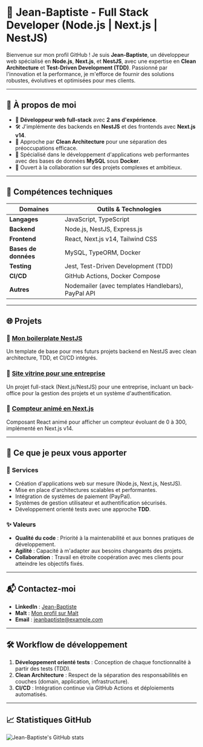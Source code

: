 # 🚀 Jean-Baptiste - Full Stack Developer (Node.js | Next.js | NestJS)



Bienvenue sur mon profil GitHub ! Je suis **Jean-Baptiste**, un développeur web spécialisé en **Node.js**, **Next.js**, et **NestJS**, avec une expertise en **Clean Architecture** et **Test-Driven Development (TDD)**. Passionné par l'innovation et la performance, je m'efforce de fournir des solutions robustes, évolutives et optimisées pour mes clients.

---

## 🌟 À propos de moi

- 🎯 **Développeur web full-stack** avec **2 ans d'expérience**.
- 🛠️ J'implémente des backends en **NestJS** et des frontends avec **Next.js v14**.
- 🔄 Approche par **Clean Architecture** pour une séparation des préoccupations efficace.
- 🚀 Spécialisé dans le développement d'applications web performantes avec des bases de données **MySQL** sous **Docker**.
- 💼 Ouvert à la collaboration sur des projets complexes et ambitieux.

---

## 🔧 Compétences techniques

| Domaines              | Outils & Technologies                                  |
| --------------------- | ----------------------------------------------------- |
| **Langages**          | JavaScript, TypeScript                                 |
| **Backend**           | Node.js, NestJS, Express.js                            |
| **Frontend**          | React, Next.js v14, Tailwind CSS                       |
| **Bases de données**  | MySQL, TypeORM, Docker                                 |
| **Testing**           | Jest, Test-Driven Development (TDD)                    |
| **CI/CD**             | GitHub Actions, Docker Compose                         |
| **Autres**            | Nodemailer (avec templates Handlebars), PayPal API     |

---

## 🌐 Projets

### 🔗 [Mon boilerplate NestJS](https://github.com/mon-boilerplate-nestjs)
Un template de base pour mes futurs projets backend en NestJS avec clean architecture, TDD, et CI/CD intégrés.

### 🔗 [Site vitrine pour une entreprise](https://github.com/mon-site-vitrine)
Un projet full-stack (Next.js/NestJS) pour une entreprise, incluant un back-office pour la gestion des projets et un système d'authentification.

### 🔗 [Compteur animé en Next.js](https://github.com/compteur-anime-nextjs)
Composant React animé pour afficher un compteur évoluant de 0 à 300, implémenté en Next.js v14.

---

## 🚀 Ce que je peux vous apporter

### 🎯 **Services**

- Création d'applications web sur mesure (Node.js, Next.js, NestJS).
- Mise en place d'architectures scalables et performantes.
- Intégration de systèmes de paiement (PayPal).
- Systèmes de gestion utilisateur et authentification sécurisés.
- Développement orienté tests avec une approche **TDD**.

### ✨ **Valeurs**

- **Qualité du code** : Priorité à la maintenabilité et aux bonnes pratiques de développement.
- **Agilité** : Capacité à m'adapter aux besoins changeants des projets.
- **Collaboration** : Travail en étroite coopération avec mes clients pour atteindre les objectifs fixés.

---

## 📬 Contactez-moi

- **LinkedIn** : [Jean-Baptiste](https://www.linkedin.com/in/jean-baptiste/)
- **Malt** : [Mon profil sur Malt](https://www.malt.fr/profil/jean-baptiste)
- **Email** : jeanbaptiste@example.com

---

## 🛠️ Workflow de développement

1. **Développement orienté tests** : Conception de chaque fonctionnalité à partir des tests (TDD).
2. **Clean Architecture** : Respect de la séparation des responsabilités en couches (domain, application, infrastructure).
3. **CI/CD** : Intégration continue via GitHub Actions et déploiements automatisés.

---

## 📈 Statistiques GitHub

![Jean-Baptiste's GitHub stats](https://github-readme-stats.vercel.app/api?username=JeanBaptiste&show_icons=true&theme=radical) <!-- Remplace 'JeanBaptiste' par ton pseudo GitHub -->
